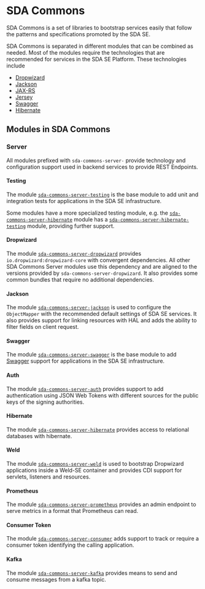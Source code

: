 # SDA Commons

SDA Commons is a set of libraries to bootstrap services easily that follow the patterns and specifications promoted by
the SDA SE.

SDA Commons is separated in different modules that can be combined as needed. Most of the modules require the 
technologies that are recommended for services in the SDA SE Platform. These technologies include

- [Dropwizard](https://www.dropwizard.io)
- [Jackson](https://github.com/FasterXML/jackson)
- [JAX-RS](https://jcp.org/en/jsr/detail?id=339) 
- [Jersey](https://jersey.github.io/)
- [Swagger](https://swagger.io/)
- [Hibernate](http://hibernate.org/)

## Modules in SDA Commons

### Server

All modules prefixed with `sda-commons-server-` provide technology and configuration support used in backend services
to provide REST Endpoints.


#### Testing

The module [`sda-commons-server-testing`](./sda-commons-server-testing/README.md) is the base module to add unit and 
integration tests for applications in the SDA SE infrastructure.

Some modules have a more specialized testing module, e.g. the
[`sda-commons-server-hibernate`](./sda-commons-server-hibernate/README.md) module has a 
[`sda-commons-server-hibernate-testing`](./sda-commons-server-hibernate-testing/README.md) module, providing further
support.

#### Dropwizard

The module [`sda-commons-server-dropwizard`](./sda-commons-server-dropwizard/README.md) provides 
`io.dropwizard:dropwizard-core` with convergent dependencies. All other SDA Commons Server modules use this dependency
and are aligned to the versions provided by `sda-commons-server-dropwizard`. It also provides some common bundles that
require no additional dependencies.

#### Jackson

The module [`sda-commons-server-jackson`](./sda-commons-server-jackson/README.md) is used to configure the 
`ObjectMapper` with the recommended default settings of SDA SE services. It also provides support for linking resources 
with HAL and adds the ability to filter fields on client request.


#### Swagger

The module [`sda-commons-server-swagger`](./sda-commons-server-swagger/README.md) is the base 
module to add [Swagger](https://github.com/swagger-api/swagger-core) support for applications
in the SDA SE infrastructure.

#### Auth

The module [`sda-commons-server-auth`](./sda-commons-server-auth/README.md) provides support to add authentication
using JSON Web Tokens with different sources for the public keys of the signing authorities.

#### Hibernate

The module [`sda-commons-server-hibernate`](./sda-commons-server-hibernate/README.md) provides access to relational
databases with hibernate.

#### Weld

The module [`sda-commons-server-weld`](./sda-commons-server-weld/README.md) is used to bootstrap Dropwizard applications 
inside a Weld-SE container and provides CDI support for servlets, listeners and resources.

#### Prometheus

The module [`sda-commons-server-prometheus`](./sda-commons-server-prometheus/README.md) provides an admin endpoint to
serve metrics in a format that Prometheus can read.

#### Consumer Token

The module [`sda-commons-server-consumer`](./sda-commons-server-consumer/README.md) adds support to track or require a consumer
token identifying the calling application. 

#### Kafka

The module [`sda-commons-server-kafka`](./sda-commons-server-kafka/README.md) provides means to send and consume 
messages from a kafka topic.